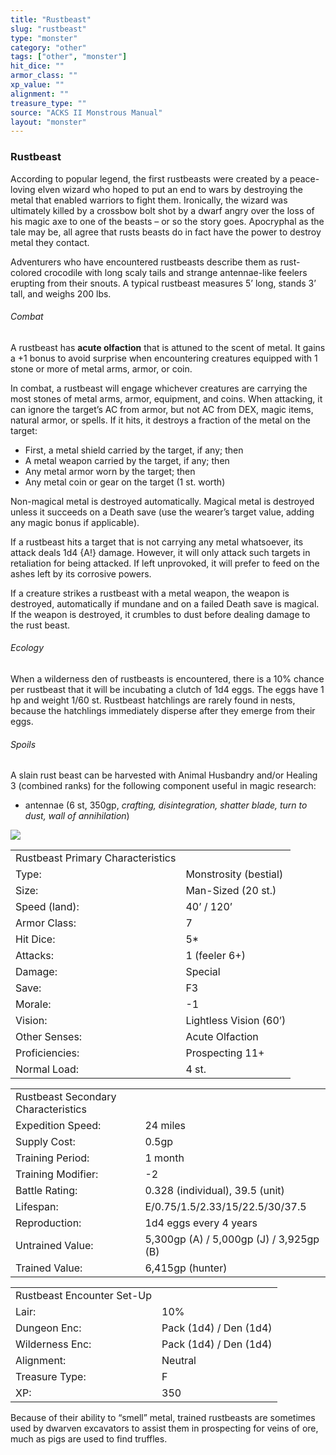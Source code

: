 ```yaml
---
title: "Rustbeast"
slug: "rustbeast"
type: "monster"
category: "other"
tags: ["other", "monster"]
hit_dice: ""
armor_class: ""
xp_value: ""
alignment: ""
treasure_type: ""
source: "ACKS II Monstrous Manual"
layout: "monster"
---
```


### Rustbeast

According to popular legend, the first rustbeasts were created by a peace-loving elven wizard who
hoped to put an end to wars by destroying the metal that enabled warriors to fight them. Ironically,
the wizard was ultimately killed by a crossbow bolt shot by a dwarf angry over the loss of his magic
axe to one of the beasts – or so the story goes. Apocryphal as the tale may be, all agree that rusts
beasts do in fact have the power to destroy metal they contact.

Adventurers who have encountered rustbeasts describe them as rust-colored crocodile with long scaly
tails and strange antennae-like feelers erupting from their snouts. A typical rustbeast measures 5’
long, stands 3’ tall, and weighs 200 lbs.

###### Combat

A rustbeast has **acute olfaction** that is attuned to the scent of metal. It gains a +1 bonus to
avoid surprise when encountering creatures equipped with 1 stone or more of metal arms, armor, or
coin.

In combat, a rustbeast will engage whichever creatures are carrying the most stones of metal arms,
armor, equipment, and coins. When attacking, it can ignore the target’s AC from armor, but not AC
from DEX, magic items, natural armor, or spells. If it hits, it destroys a fraction of the metal on
the target:

* First, a metal shield carried by the target, if any; then
* A metal weapon carried by the target, if any; then
* Any metal armor worn by the target; then
* Any metal coin or gear on the target (1 st. worth)

Non-magical metal is destroyed automatically. Magical metal is destroyed unless it succeeds on a
Death save (use the wearer’s target value, adding any magic bonus if applicable).

If a rustbeast hits a target that is not carrying any metal whatsoever, its attack deals 1d4 {A!}
damage. However, it will only attack such targets in retaliation for being attacked. If left
unprovoked, it will prefer to feed on the ashes left by its corrosive powers.

If a creature strikes a rustbeast with a metal weapon, the weapon is destroyed, automatically if
mundane and on a failed Death save is magical. If the weapon is destroyed, it crumbles to dust
before dealing damage to the rust beast.

###### Ecology

When a wilderness den of rustbeasts is encountered, there is a 10% chance per rustbeast that it
will be incubating a clutch of 1d4 eggs. The eggs have 1 hp and weight 1/60 st. Rustbeast hatchlings
are rarely found in nests, because the hatchlings immediately disperse after they emerge from their
eggs.

###### Spoils

A slain rust beast can be harvested with Animal Husbandry and/or Healing 3 (combined ranks) for the
following component useful in magic research:

* antennae (6 st, 350gp, *crafting, disintegration, shatter blade, turn to dust, wall of
annihilation*)

![](data:image/png;base64...)

|  |  |
| --- | --- |
| Rustbeast Primary Characteristics | |
| Type: | Monstrosity (bestial) |
| Size: | Man-Sized (20 st.) |
| Speed (land): | 40’ / 120’ |
| Armor Class: | 7 |
| Hit Dice: | 5\* |
| Attacks: | 1 (feeler 6+) |
| Damage: | Special |
| Save: | F3 |
| Morale: | -1 |
| Vision: | Lightless Vision (60’) |
| Other Senses: | Acute Olfaction |
| Proficiencies: | Prospecting 11+ |
| Normal Load: | 4 st. |

|  |  |
| --- | --- |
| Rustbeast Secondary Characteristics | |
| Expedition Speed: | 24 miles |
| Supply Cost: | 0.5gp |
| Training Period: | 1 month |
| Training Modifier: | -2 |
| Battle Rating: | 0.328 (individual), 39.5 (unit) |
| Lifespan: | E/0.75/1.5/2.33/15/22.5/30/37.5 |
| Reproduction: | 1d4 eggs every 4 years |
| Untrained Value: | 5,300gp (A) / 5,000gp (J) / 3,925gp (B) |
| Trained Value: | 6,415gp (hunter) |

|  |  |
| --- | --- |
| Rustbeast Encounter Set-Up | |
| Lair: | 10% |
| Dungeon Enc: | Pack (1d4) / Den (1d4) |
| Wilderness Enc: | Pack (1d4) / Den (1d4) |
| Alignment: | Neutral |
| Treasure Type: | F |
| XP: | 350 |

Because of their ability to “smell” metal, trained rustbeasts are sometimes used by dwarven
excavators to assist them in prospecting for veins of ore, much as pigs are used to find truffles.
